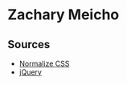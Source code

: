 # Zachary Meicho

## Sources

* [Normalize CSS](https://necolas.github.io/normalize.css/)
* [jQuery](http://jquery.com/)

